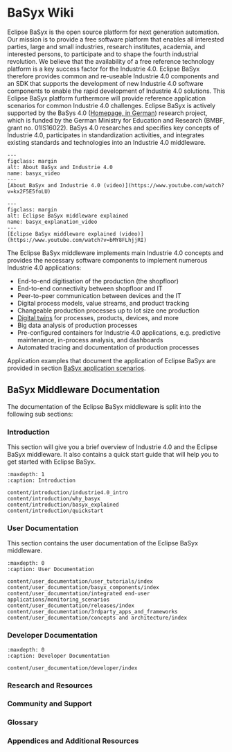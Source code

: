 # BaSyx Wiki

Eclipse BaSyx is the open source platform for next generation automation.
Our mission is to provide a free software platform that enables all interested parties, large and small industries, research institutes, academia, and interested persons, to participate and to shape the fourth industrial revolution.
We believe that the availability of a free reference technology platform is a key success factor for the Industrie 4.0.
Eclipse BaSyx therefore provides common and re-useable Industrie 4.0 components and an SDK that supports the development of new Industrie 4.0 software components to enable the rapid development of Industrie 4.0 solutions.
This Eclipse BaSyx platform furthermore will provide reference application scenarios for common Industrie 4.0 challenges.
Eclipse BaSyx is actively supported by the BaSys 4.0 ([Homepage, in German](https://www.basys40.de/)) research project, which is funded by the German Ministry for Education and Research (BMBF, grant no. 01IS16022).
BaSys 4.0 researches and specifies key concepts of Industrie 4.0, participates in standardization activities, and integrates existing standards and technologies into an Industrie 4.0 middleware.

```{figure} ./images/450px-Basyx.video.png
---
figclass: margin
alt: About BaSyx and Industrie 4.0
name: basyx_video
---
[About BaSyx and Industrie 4.0 (video)](https://www.youtube.com/watch?v=kx2F5E5foLU)
```

```{figure} ./images/450px-Basyx.explanation.video.png
---
figclass: margin
alt: Eclipse BaSyx middleware explained
name: basyx_explanation_video
---
[Eclipse BaSyx middleware explained (video)](https://www.youtube.com/watch?v=bMY8FLhjjRI)
```

The Eclipse BaSyx middleware implements main Industrie 4.0 concepts and provides the necessary software components to implement numerous Industrie 4.0 applications:

- End-to-end digitisation of the production (the shopfloor)
- End-to-end connectivity between shopfloor and IT
- Peer-to-peer communication between devices and the IT
- Digital process models, value streams, and product tracking
- Changeable production processes up to lot size one production
- [Digital twins](https://www.iese.fraunhofer.de/en/services/digital-twin.html) for processes, products, devices, and more
- Big data analysis of production processes
- Pre-configured containers for Industrie 4.0 applications, e.g. predictive maintenance, in-process analysis, and dashboards
- Automated tracing and documentation of production processes

Application examples that document the application of Eclipse BaSyx are provided in section [BaSyx application scenarios](https://wiki.eclipse.org/BaSyx_/_Scenarios).

## BaSyx Middleware Documentation

The documentation of the Eclipse BaSyx middleware is split into the following sub sections:

### Introduction

This section will give you a brief overview of Industrie 4.0 and the Eclipse BaSyx middleware.
It also contains a quick start guide that will help you to get started with Eclipse BaSyx.

```{toctree}
:maxdepth: 1
:caption: Introduction

content/introduction/industrie4.0_intro
content/introduction/why_basyx
content/introduction/basyx_explained
content/introduction/quickstart
```

### User Documentation

This section contains the user documentation of the Eclipse BaSyx middleware.

```{toctree}
:maxdepth: 0
:caption: User Documentation

content/user_documentation/user_tutorials/index
content/user_documentation/basyx_components/index
content/user_documentation/integrated end-user applications/monitoring_scenarios
content/user_documentation/releases/index
content/user_documentation/3rdparty_apps_and_frameworks
content/user_documentation/concepts and architecture/index
```

### Developer Documentation
```{toctree}
:maxdepth: 0
:caption: Developer Documentation

content/user_documentation/developer/index

```
### Research and Resources

### Community and Support

### Glossary

### Appendices and Additional Resources
